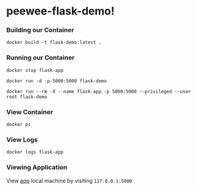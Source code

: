 # peewee-flask-demo!

### Building our Container
```
docker build -t flask-demo:latest .
```

### Running our Container
```
docker stop flask-app

docker run -d -p 5000:5000 flask-demo

docker run --rm -d --name flask-app -p 5000:5000 --privileged --user root flask-demo
```

### View Container
```
docker ps
```

### View Logs
```
docker logs flask-app
```

### Viewing Application
View [app](http://127.0.0.1:5000) local machine by visiting `127.0.0.1:5000`

